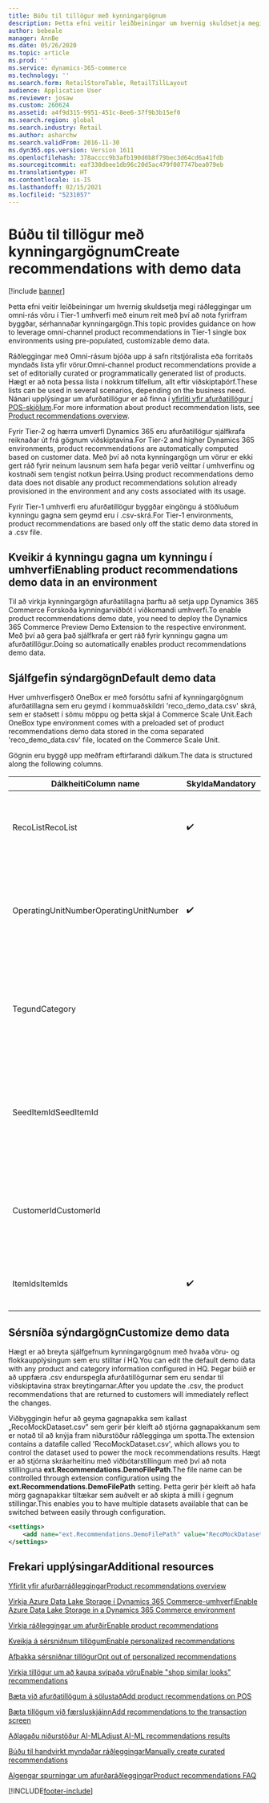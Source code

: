 ```yaml
---
title: Búðu til tillögur með kynningargögnum
description: Þetta efni veitir leiðbeiningar um hvernig skuldsetja megi ráðleggingar um omni-rás vöru í Tier-1 umhverfi með einum reit með því að nota fyrirfram byggðar, sérhannaðar kynningargögn.
author: bebeale
manager: AnnBe
ms.date: 05/26/2020
ms.topic: article
ms.prod: ''
ms.service: dynamics-365-commerce
ms.technology: ''
ms.search.form: RetailStoreTable, RetailTillLayout
audience: Application User
ms.reviewer: josaw
ms.custom: 260624
ms.assetid: a4f9d315-9951-451c-8ee6-37f9b3b15ef0
ms.search.region: global
ms.search.industry: Retail
ms.author: asharchw
ms.search.validFrom: 2016-11-30
ms.dyn365.ops.version: Version 1611
ms.openlocfilehash: 378acccc9b3afb190d0b8f79bec3d64cd6a41fdb
ms.sourcegitcommit: eaf330dbee1db96c20d5ac479f007747bea079eb
ms.translationtype: HT
ms.contentlocale: is-IS
ms.lasthandoff: 02/15/2021
ms.locfileid: "5231057"
---
```

# <a name="create-recommendations-with-demo-data"></a><span data-ttu-id="ba4af-103">Búðu til tillögur með kynningargögnum</span><span class="sxs-lookup"><span data-stu-id="ba4af-103">Create recommendations with demo data</span></span>

[!include [banner](includes/banner.md)]

<span data-ttu-id="ba4af-104">Þetta efni veitir leiðbeiningar um hvernig skuldsetja megi ráðleggingar um omni-rás vöru í Tier-1 umhverfi með einum reit með því að nota fyrirfram byggðar, sérhannaðar kynningargögn.</span><span class="sxs-lookup"><span data-stu-id="ba4af-104">This topic provides guidance on how to leverage omni-channel product recommendations in Tier-1 single box environments using pre-populated, customizable demo data.</span></span>

<span data-ttu-id="ba4af-105">Ráðleggingar með Omni-rásum bjóða upp á safn ritstjóralista eða forritaðs myndaðs lista yfir vörur.</span><span class="sxs-lookup"><span data-stu-id="ba4af-105">Omni-channel product recommendations provide a set of editorially curated or programmatically generated list of products.</span></span> <span data-ttu-id="ba4af-106">Hægt er að nota þessa lista í nokkrum tilfellum, allt eftir viðskiptaþörf.</span><span class="sxs-lookup"><span data-stu-id="ba4af-106">These lists can be used in several scenarios, depending on the business need.</span></span> <span data-ttu-id="ba4af-107">Nánari upplýsingar um afurðatillögur er að finna í [yfirliti yfir afurðatillögur í POS-skjölum](product-recommendations.md).</span><span class="sxs-lookup"><span data-stu-id="ba4af-107">For more information about product recommendation lists, see [Product recommendations overview](product-recommendations.md).</span></span>

<span data-ttu-id="ba4af-108">Fyrir Tier-2 og hærra umverfi Dynamics 365 eru afurðatillögur sjálfkrafa reiknaðar út frá gögnum viðskiptavina.</span><span class="sxs-lookup"><span data-stu-id="ba4af-108">For Tier-2 and higher Dynamics 365 environments, product recommendations are automatically computed based on customer data.</span></span> <span data-ttu-id="ba4af-109">Með því að nota kynningargögn um vörur er ekki gert ráð fyrir neinum lausnum sem hafa þegar verið veittar í umhverfinu og kostnaði sem tengist notkun þeirra.</span><span class="sxs-lookup"><span data-stu-id="ba4af-109">Using product recommendations demo data does not disable any product recommendations solution already provisioned in the environment and any costs associated with its usage.</span></span>

<span data-ttu-id="ba4af-110">Fyrir Tier-1 umhverfi eru afurðatillögur byggðar eingöngu á stöðluðum kynningu gagna sem geymd eru í .csv-skrá.</span><span class="sxs-lookup"><span data-stu-id="ba4af-110">For Tier-1 environments, product recommendations are based only off the static demo data stored in a .csv file.</span></span>

## <a name="enabling-product-recommendations-demo-data-in-an-environment"></a><span data-ttu-id="ba4af-111">Kveikir á kynningu gagna um kynningu í umhverfi</span><span class="sxs-lookup"><span data-stu-id="ba4af-111">Enabling product recommendations demo data in an environment</span></span>
<span data-ttu-id="ba4af-112">Til að virkja kynningargögn afurðatillagna þarftu að setja upp Dynamics 365 Commerce Forskoða kynningarviðbót í viðkomandi umhverfi.</span><span class="sxs-lookup"><span data-stu-id="ba4af-112">To enable product recommendations demo date, you need to deploy the Dynamics 365 Commerce Preview Demo Extension to the respective environment.</span></span> <span data-ttu-id="ba4af-113">Með því að gera það sjálfkrafa er gert ráð fyrir kynningu gagna um afurðatillögur.</span><span class="sxs-lookup"><span data-stu-id="ba4af-113">Doing so automatically enables product recommendations demo data.</span></span>

## <a name="default-demo-data"></a><span data-ttu-id="ba4af-114">Sjálfgefin sýndargögn</span><span class="sxs-lookup"><span data-stu-id="ba4af-114">Default demo data</span></span>
<span data-ttu-id="ba4af-115">Hver umhverfisgerð OneBox er með forsóttu safni af kynningargögnum afurðatillagna sem eru geymd í kommuaðskildri 'reco_demo_data.csv' skrá, sem er staðsett í sömu möppu og þetta skjal á Commerce Scale Unit.</span><span class="sxs-lookup"><span data-stu-id="ba4af-115">Each OneBox type environment comes with a preloaded set of product recommendations demo data stored in the coma separated 'reco_demo_data.csv' file, located on the Commerce Scale Unit.</span></span>

<span data-ttu-id="ba4af-116">Gögnin eru byggð upp meðfram eftirfarandi dálkum.</span><span class="sxs-lookup"><span data-stu-id="ba4af-116">The data is structured along the following columns.</span></span>

| <span data-ttu-id="ba4af-117">Dálkheiti</span><span class="sxs-lookup"><span data-stu-id="ba4af-117">Column name</span></span>         | <span data-ttu-id="ba4af-118">Skylda</span><span class="sxs-lookup"><span data-stu-id="ba4af-118">Mandatory</span></span>          | <span data-ttu-id="ba4af-119">lýsing</span><span class="sxs-lookup"><span data-stu-id="ba4af-119">Description</span></span>                                                                                                                                 | <span data-ttu-id="ba4af-120">Möguleg gildi</span><span class="sxs-lookup"><span data-stu-id="ba4af-120">Possible values</span></span>                                                              |
|---------------------|--------------------|---------------------------------------------------------------------------------------------------------------------------------------------|------------------------------------------------------------------------------|
| <span data-ttu-id="ba4af-121">RecoList</span><span class="sxs-lookup"><span data-stu-id="ba4af-121">RecoList</span></span>            | :heavy_check_mark: | <span data-ttu-id="ba4af-123">Sú sértæka gerð afurðatilmælalistans sem kynningargagnapunkturinn á að mynda.</span><span class="sxs-lookup"><span data-stu-id="ba4af-123">The specific product recommendation list type that the demo data point is to generate.</span></span>                                                    | <ul><li><span data-ttu-id="ba4af-124">RecoBestSelling</span><span class="sxs-lookup"><span data-stu-id="ba4af-124">RecoBestSelling</span></span></li><li><span data-ttu-id="ba4af-125">RecoNew</span><span class="sxs-lookup"><span data-stu-id="ba4af-125">RecoNew</span></span></li><li><span data-ttu-id="ba4af-126">RecoTrending</span><span class="sxs-lookup"><span data-stu-id="ba4af-126">RecoTrending</span></span></li><li><span data-ttu-id="ba4af-127">RecoCart</span><span class="sxs-lookup"><span data-stu-id="ba4af-127">RecoCart</span></span></li><li><span data-ttu-id="ba4af-128">RecoPeopleAlsoBuy</span><span class="sxs-lookup"><span data-stu-id="ba4af-128">RecoPeopleAlsoBuy</span></span></li></ul> |
| <span data-ttu-id="ba4af-129">OperatingUnitNumber</span><span class="sxs-lookup"><span data-stu-id="ba4af-129">OperatingUnitNumber</span></span> | :heavy_check_mark: | <span data-ttu-id="ba4af-131">Sértækt númer rekstrareiningarinnar þar sem gert er ráð fyrir að yfirborð vöru tilmæli komi upp.</span><span class="sxs-lookup"><span data-stu-id="ba4af-131">The specific operating unit number where product recommendations are expected to be   surfaced.</span></span>                                        |                                                                              |
| <span data-ttu-id="ba4af-132">Tegund</span><span class="sxs-lookup"><span data-stu-id="ba4af-132">Category</span></span>            |                    |    <span data-ttu-id="ba4af-133">Skila skal flokknum fyrir viðkomandi lista.</span><span class="sxs-lookup"><span data-stu-id="ba4af-133">The category the specific list should be returned for.</span></span> <span data-ttu-id="ba4af-134">Ef enginn flokkur er tilgreindur er listinn aðeins efst í stýriveldi.</span><span class="sxs-lookup"><span data-stu-id="ba4af-134">If no category is specified, the list is for top of navigation hierarchy only.</span></span>    |                                                                              |
| <span data-ttu-id="ba4af-135">SeedItemId</span><span class="sxs-lookup"><span data-stu-id="ba4af-135">SeedItemId</span></span>          |                    |    <span data-ttu-id="ba4af-136">Fyrir lista sem þurfa fræ (RecoPeopleAlsoBuy og RecoCart) vöruna sem listarnir ættu að sýna viðbótarafurðir fyrir.</span><span class="sxs-lookup"><span data-stu-id="ba4af-136">For lists that require seed (RecoPeopleAlsoBuy and RecoCart), the product those lists should show additional products for.</span></span>            |                                                                              |
| <span data-ttu-id="ba4af-137">CustomerId</span><span class="sxs-lookup"><span data-stu-id="ba4af-137">CustomerId</span></span>          |                    |    <span data-ttu-id="ba4af-138">Fyrir lista sem krefjast auðkenni viðskiptavina (RecoPicks).</span><span class="sxs-lookup"><span data-stu-id="ba4af-138">For lists that require a customer identifier (RecoPicks).</span></span>  <span data-ttu-id="ba4af-139">Sjálfgefið gildi '0' á við um alla viðskiptavini.</span><span class="sxs-lookup"><span data-stu-id="ba4af-139">The default value '0' applies to all customers.</span></span>          |                                                                              |
| <span data-ttu-id="ba4af-140">ItemIds</span><span class="sxs-lookup"><span data-stu-id="ba4af-140">ItemIds</span></span>             | :heavy_check_mark: | <span data-ttu-id="ba4af-142">Ein eða fleiri vörur sem á að skila í kjölfarið, aðskilin með ';'.</span><span class="sxs-lookup"><span data-stu-id="ba4af-142">One or more products to be returned as the result, separated by ';'.</span></span>                                                                  |                                                                              |

## <a name="customize-demo-data"></a><span data-ttu-id="ba4af-143">Sérsníða sýndargögn</span><span class="sxs-lookup"><span data-stu-id="ba4af-143">Customize demo data</span></span>
<span data-ttu-id="ba4af-144">Hægt er að breyta sjálfgefnum kynningargögnum með hvaða vöru- og flokkaupplýsingum sem eru stilltar í HQ.</span><span class="sxs-lookup"><span data-stu-id="ba4af-144">You can edit the default demo data with any product and category information configured in HQ.</span></span> <span data-ttu-id="ba4af-145">Þegar búið er að uppfæra .csv endurspegla afurðatillögurnar sem eru sendar til viðskiptavina strax breytingarnar.</span><span class="sxs-lookup"><span data-stu-id="ba4af-145">After you update the .csv, the product recommendations that are returned to customers will immediately reflect the changes.</span></span>

<span data-ttu-id="ba4af-146">Viðbyggingin hefur að geyma gagnapakka sem kallast „RecoMockDataset.csv” sem gerir þér kleift að stjórna gagnapakkanum sem er notað til að knýja fram niðurstöður ráðlegginga um spotta.</span><span class="sxs-lookup"><span data-stu-id="ba4af-146">The extension contains a datafile called 'RecoMockDataset.csv', which allows you to control the dataset used to power the mock recommendations results.</span></span> <span data-ttu-id="ba4af-147">Hægt er að stjórna skráarheitinu með viðbótarstillingum með því að nota stillinguna **ext.Recommendations.DemoFilePath**.</span><span class="sxs-lookup"><span data-stu-id="ba4af-147">The file name can be controlled through extension configuration using the **ext.Recommendations.DemoFilePath** setting.</span></span> <span data-ttu-id="ba4af-148">Þetta gerir þér kleift að hafa mörg gagnapakkar tiltækar sem auðvelt er að skipta á milli í gegnum stillingar.</span><span class="sxs-lookup"><span data-stu-id="ba4af-148">This enables you to have multiple datasets available that can be switched between easily through configuration.</span></span>


```xml
<settings>
    <add name="ext.Recommendations.DemoFilePath" value="RecoMockDataset.csv" />
</settings>
```

## <a name="additional-resources"></a><span data-ttu-id="ba4af-149">Frekari upplýsingar</span><span class="sxs-lookup"><span data-stu-id="ba4af-149">Additional resources</span></span>

[<span data-ttu-id="ba4af-150">Yfirlit yfir afurðarráðleggingar</span><span class="sxs-lookup"><span data-stu-id="ba4af-150">Product recommendations overview</span></span>](product-recommendations.md)

[<span data-ttu-id="ba4af-151">Virkja Azure Data Lake Storage í Dynamics 365 Commerce-umhverfi</span><span class="sxs-lookup"><span data-stu-id="ba4af-151">Enable Azure Data Lake Storage in a Dynamics 365 Commerce environment</span></span>](enable-adls-environment.md)

[<span data-ttu-id="ba4af-152">Virkja ráðleggingar um afurðir</span><span class="sxs-lookup"><span data-stu-id="ba4af-152">Enable product recommendations</span></span>](enable-product-recommendations.md)

[<span data-ttu-id="ba4af-153">Kveikja á sérsniðnum tillögum</span><span class="sxs-lookup"><span data-stu-id="ba4af-153">Enable personalized recommendations</span></span>](personalized-recommendations.md)

[<span data-ttu-id="ba4af-154">Afþakka sérsniðnar tillögur</span><span class="sxs-lookup"><span data-stu-id="ba4af-154">Opt out of personalized recommendations</span></span>](personalization-gdpr.md)

[<span data-ttu-id="ba4af-155">Virkja tillögur um að kaupa svipaða vöru</span><span class="sxs-lookup"><span data-stu-id="ba4af-155">Enable "shop similar looks" recommendations</span></span>](shop-similar-looks.md)

[<span data-ttu-id="ba4af-156">Bæta við afurðatillögum á sölustað</span><span class="sxs-lookup"><span data-stu-id="ba4af-156">Add product recommendations on POS</span></span>](product.md)

[<span data-ttu-id="ba4af-157">Bæta tillögum við færsluskjáinn</span><span class="sxs-lookup"><span data-stu-id="ba4af-157">Add recommendations to the transaction screen</span></span>](add-recommendations-control-pos-screen.md)

[<span data-ttu-id="ba4af-158">Aðlagaðu niðurstöður AI-ML</span><span class="sxs-lookup"><span data-stu-id="ba4af-158">Adjust AI-ML recommendations results</span></span>](modify-product-recommendation-results.md)

[<span data-ttu-id="ba4af-159">Búðu til handvirkt myndaðar ráðleggingar</span><span class="sxs-lookup"><span data-stu-id="ba4af-159">Manually create curated recommendations</span></span>](create-editorial-recommendation-lists.md)

[<span data-ttu-id="ba4af-160">Algengar spurningar um afurðaráðleggingar</span><span class="sxs-lookup"><span data-stu-id="ba4af-160">Product recommendations FAQ</span></span>](faq-recommendations.md)


[!INCLUDE[footer-include](../includes/footer-banner.md)]
